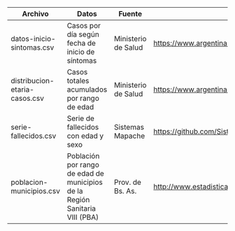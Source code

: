 Archivo | Datos | Fuente | Link
--- | --- | --- | ---
datos-inicio-sintomas.csv | Casos por día según fecha de inicio de síntomas | Ministerio de Salud | https://www.argentina.gob.ar/salud/coronavirus-COVID-19/sala-situacion
distribucion-etaria-casos.csv | Casos totales acumulados por rango de edad | Ministerio de Salud | https://www.argentina.gob.ar/salud/coronavirus-COVID-19/sala-situacion
serie-fallecidos.csv | Serie de fallecidos con edad y sexo | Sistemas Mapache | https://github.com/SistemasMapache/Covid19arData/
poblacion-municipios.csv | Población por rango de edad de municipios de la Región Sanitaria VIII (PBA) | Prov. de Bs. As. | http://www.estadistica.ec.gba.gov.ar/dpe/index.php/poblacion/proyecciones/municipios